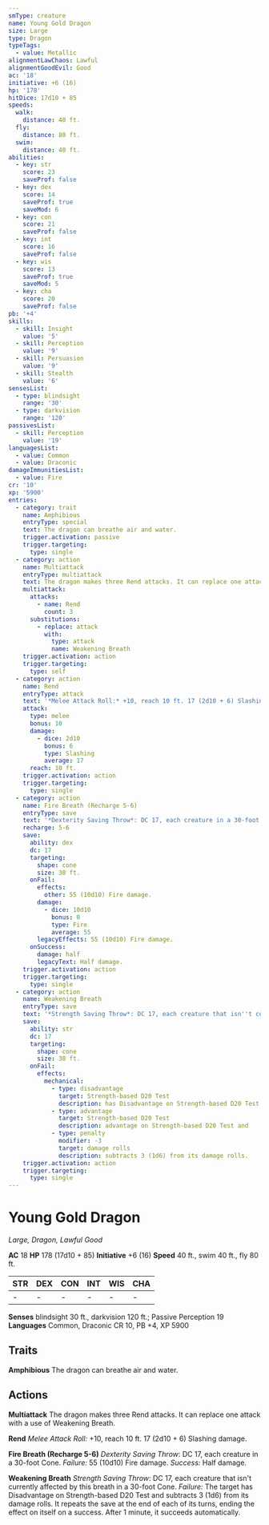 ```yaml
---
smType: creature
name: Young Gold Dragon
size: Large
type: Dragon
typeTags:
  - value: Metallic
alignmentLawChaos: Lawful
alignmentGoodEvil: Good
ac: '18'
initiative: +6 (16)
hp: '178'
hitDice: 17d10 + 85
speeds:
  walk:
    distance: 40 ft.
  fly:
    distance: 80 ft.
  swim:
    distance: 40 ft.
abilities:
  - key: str
    score: 23
    saveProf: false
  - key: dex
    score: 14
    saveProf: true
    saveMod: 6
  - key: con
    score: 21
    saveProf: false
  - key: int
    score: 16
    saveProf: false
  - key: wis
    score: 13
    saveProf: true
    saveMod: 5
  - key: cha
    score: 20
    saveProf: false
pb: '+4'
skills:
  - skill: Insight
    value: '5'
  - skill: Perception
    value: '9'
  - skill: Persuasion
    value: '9'
  - skill: Stealth
    value: '6'
sensesList:
  - type: blindsight
    range: '30'
  - type: darkvision
    range: '120'
passivesList:
  - skill: Perception
    value: '19'
languagesList:
  - value: Common
  - value: Draconic
damageImmunitiesList:
  - value: Fire
cr: '10'
xp: '5900'
entries:
  - category: trait
    name: Amphibious
    entryType: special
    text: The dragon can breathe air and water.
    trigger.activation: passive
    trigger.targeting:
      type: single
  - category: action
    name: Multiattack
    entryType: multiattack
    text: The dragon makes three Rend attacks. It can replace one attack with a use of Weakening Breath.
    multiattack:
      attacks:
        - name: Rend
          count: 3
      substitutions:
        - replace: attack
          with:
            type: attack
            name: Weakening Breath
    trigger.activation: action
    trigger.targeting:
      type: self
  - category: action
    name: Rend
    entryType: attack
    text: '*Melee Attack Roll:* +10, reach 10 ft. 17 (2d10 + 6) Slashing damage.'
    attack:
      type: melee
      bonus: 10
      damage:
        - dice: 2d10
          bonus: 6
          type: Slashing
          average: 17
      reach: 10 ft.
    trigger.activation: action
    trigger.targeting:
      type: single
  - category: action
    name: Fire Breath (Recharge 5-6)
    entryType: save
    text: '*Dexterity Saving Throw*: DC 17, each creature in a 30-foot Cone. *Failure:*  55 (10d10) Fire damage. *Success:*  Half damage.'
    recharge: 5-6
    save:
      ability: dex
      dc: 17
      targeting:
        shape: cone
        size: 30 ft.
      onFail:
        effects:
          other: 55 (10d10) Fire damage.
        damage:
          - dice: 10d10
            bonus: 0
            type: Fire
            average: 55
        legacyEffects: 55 (10d10) Fire damage.
      onSuccess:
        damage: half
        legacyText: Half damage.
    trigger.activation: action
    trigger.targeting:
      type: single
  - category: action
    name: Weakening Breath
    entryType: save
    text: '*Strength Saving Throw*: DC 17, each creature that isn''t currently affected by this breath in a 30-foot Cone. *Failure:*  The target has Disadvantage on Strength-based D20 Test and subtracts 3 (1d6) from its damage rolls. It repeats the save at the end of each of its turns, ending the effect on itself on a success. After 1 minute, it succeeds automatically.'
    save:
      ability: str
      dc: 17
      targeting:
        shape: cone
        size: 30 ft.
      onFail:
        effects:
          mechanical:
            - type: disadvantage
              target: Strength-based D20 Test
              description: has Disadvantage on Strength-based D20 Test and
            - type: advantage
              target: Strength-based D20 Test
              description: advantage on Strength-based D20 Test and
            - type: penalty
              modifier: -3
              target: damage rolls
              description: subtracts 3 (1d6) from its damage rolls.
    trigger.activation: action
    trigger.targeting:
      type: single
---
```


# Young Gold Dragon
*Large, Dragon, Lawful Good*

**AC** 18
**HP** 178 (17d10 + 85)
**Initiative** +6 (16)
**Speed** 40 ft., swim 40 ft., fly 80 ft.

| STR | DEX | CON | INT | WIS | CHA |
| --- | --- | --- | --- | --- | --- |
| - | - | - | - | - | - |

**Senses** blindsight 30 ft., darkvision 120 ft.; Passive Perception 19
**Languages** Common, Draconic
CR 10, PB +4, XP 5900

## Traits

**Amphibious**
The dragon can breathe air and water.

## Actions

**Multiattack**
The dragon makes three Rend attacks. It can replace one attack with a use of Weakening Breath.

**Rend**
*Melee Attack Roll:* +10, reach 10 ft. 17 (2d10 + 6) Slashing damage.

**Fire Breath (Recharge 5-6)**
*Dexterity Saving Throw*: DC 17, each creature in a 30-foot Cone. *Failure:*  55 (10d10) Fire damage. *Success:*  Half damage.

**Weakening Breath**
*Strength Saving Throw*: DC 17, each creature that isn't currently affected by this breath in a 30-foot Cone. *Failure:*  The target has Disadvantage on Strength-based D20 Test and subtracts 3 (1d6) from its damage rolls. It repeats the save at the end of each of its turns, ending the effect on itself on a success. After 1 minute, it succeeds automatically.
